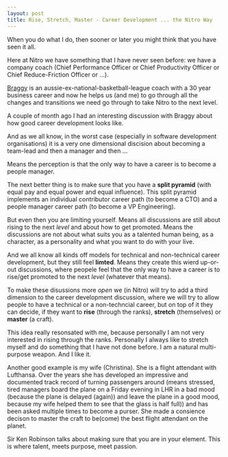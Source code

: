 ```yaml
---
layout: post
title: Rise, Stretch, Master - Career Development ... the Nitro Way
---
```

When you do what I do, then sooner or later you might think that you have seen it all.

Here at Nitro we have something that I have never seen before: we have a company coach (Chief Performance Officer or Chief Productivity Officer or Chief Reduce-Friction Officer or ...).

[Braggy](https://www.linkedin.com/in/mark-bragg-75492010) is an aussie-ex-national-basketball-league coach with a 30 year business career and now he helps us (and me) to go through all the changes and transitions we need go through to take Nitro to the next level.

A couple of month ago I had an interesting discussion with Braggy about how good career development looks like.

And as we all know, in the worst case (especially in software development organisations) it is a very one dimensional discision about becoming a team-lead and then a manager and then ...

Means the perception is that the only way to have a career is to become a people manager.

The next better thing is to make sure that you have a **split pyramid** (with equal pay and equal power and equal influence). This split pyramid implements an individual contributor career path (to become a CTO) and a people manager career path (to become a VP Engineering).

But even then you are limiting yourself. Means all discussions are still about rising to the next *level* and about how to get promoted. Means the discussions are not about what suits you as a talented human being, as a character, as a personality and what you want to do with your live.

And we all know all kinds off models for technical and non-technical career development, but they still feel **limted**. Means they create this wierd up-or-out discussions, where peopele feel that the only way to have a career is to rise/get promoted to the next *level* (whatever that means).

To make these disussions more *open* we (in Nitro) will try to add a third dimension to the career development discussion, where we will try to allow people to have a technical or a non-techncial career, but on top of it they can decide, if they want to **rise** (through the ranks), **stretch** (themselves) or **master** (a craft).

This idea really resonsated with me, because personally I am not very interested in rising through the ranks. Personally I always like to stretch myself and do something that I have not done before. I am a natural multi-purpose weapon. And I like it.

Another good example is my wife (Christina). She is a flight attendant with Lufthansa. Over the years she has developed an impressive and documented track record of turning passengers around (means stressed, tired managers board the plane on a Friday evening in LHR in a bad mood (because the plane is delayed (again)) and leave the plane in a good mood, because my wife helped them to see that the glass is half full)) and has been asked multiple times to become a purser. She made a consience decison to master the craft to be(come) the best flight attendant on the planet.

Sir Ken Robinson talks about making sure that you are in your element. This is where talent, meets purpose, meet passion.
